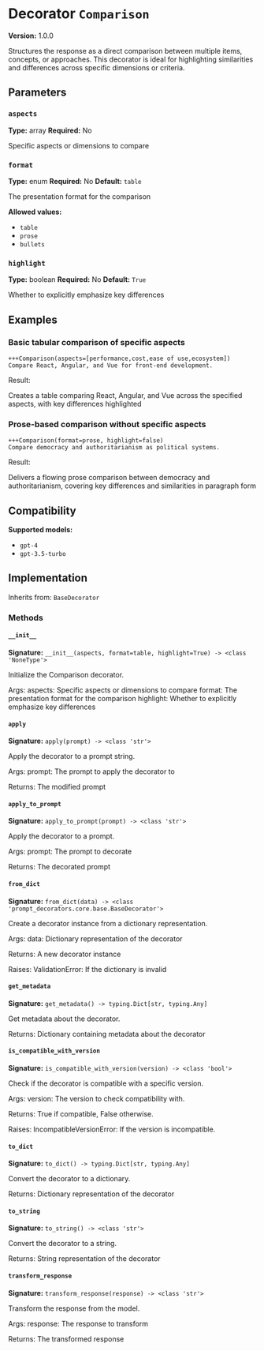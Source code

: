# Decorator `Comparison`

**Version:** 1.0.0

Structures the response as a direct comparison between multiple items, concepts, or approaches. This decorator is ideal for highlighting similarities and differences across specific dimensions or criteria.

## Parameters

### `aspects`

**Type:** array
**Required:** No

Specific aspects or dimensions to compare

### `format`

**Type:** enum
**Required:** No
**Default:** `table`

The presentation format for the comparison

**Allowed values:**

- `table`
- `prose`
- `bullets`

### `highlight`

**Type:** boolean
**Required:** No
**Default:** `True`

Whether to explicitly emphasize key differences

## Examples

### Basic tabular comparison of specific aspects

```
+++Comparison(aspects=[performance,cost,ease of use,ecosystem])
Compare React, Angular, and Vue for front-end development.
```

Result:

Creates a table comparing React, Angular, and Vue across the specified aspects, with key differences highlighted

### Prose-based comparison without specific aspects

```
+++Comparison(format=prose, highlight=false)
Compare democracy and authoritarianism as political systems.
```

Result:

Delivers a flowing prose comparison between democracy and authoritarianism, covering key differences and similarities in paragraph form

## Compatibility

**Supported models:**

- `gpt-4`
- `gpt-3.5-turbo`

## Implementation

Inherits from: `BaseDecorator`

### Methods

#### `__init__`

**Signature:** `__init__(aspects, format=table, highlight=True) -> <class 'NoneType'>`

Initialize the Comparison decorator.

Args:
    aspects: Specific aspects or dimensions to compare
    format: The presentation format for the comparison
    highlight: Whether to explicitly emphasize key differences

#### `apply`

**Signature:** `apply(prompt) -> <class 'str'>`

Apply the decorator to a prompt string.

Args:
    prompt: The prompt to apply the decorator to


Returns:
    The modified prompt

#### `apply_to_prompt`

**Signature:** `apply_to_prompt(prompt) -> <class 'str'>`

Apply the decorator to a prompt.

Args:
    prompt: The prompt to decorate

Returns:
    The decorated prompt

#### `from_dict`

**Signature:** `from_dict(data) -> <class 'prompt_decorators.core.base.BaseDecorator'>`

Create a decorator instance from a dictionary representation.

Args:
    data: Dictionary representation of the decorator

Returns:
    A new decorator instance

Raises:
    ValidationError: If the dictionary is invalid

#### `get_metadata`

**Signature:** `get_metadata() -> typing.Dict[str, typing.Any]`

Get metadata about the decorator.

Returns:
    Dictionary containing metadata about the decorator

#### `is_compatible_with_version`

**Signature:** `is_compatible_with_version(version) -> <class 'bool'>`

Check if the decorator is compatible with a specific version.

Args:
    version: The version to check compatibility with.


Returns:
    True if compatible, False otherwise.


Raises:
    IncompatibleVersionError: If the version is incompatible.

#### `to_dict`

**Signature:** `to_dict() -> typing.Dict[str, typing.Any]`

Convert the decorator to a dictionary.

Returns:
    Dictionary representation of the decorator

#### `to_string`

**Signature:** `to_string() -> <class 'str'>`

Convert the decorator to a string.

Returns:
    String representation of the decorator

#### `transform_response`

**Signature:** `transform_response(response) -> <class 'str'>`

Transform the response from the model.

Args:
    response: The response to transform

Returns:
    The transformed response
